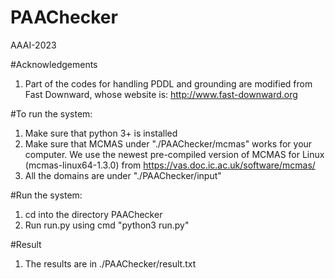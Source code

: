 # PAAChecker
AAAI-2023

#Acknowledgements

1. Part of the codes for handling PDDL and grounding are modified from Fast Downward, whose website is: <http://www.fast-downward.org>



#To run the system: 

1. Make sure that python 3+ is installed
2. Make sure that MCMAS under "./PAAChecker/mcmas" works for your computer. We use the newest pre-compiled version of MCMAS for Linux (mcmas-linux64-1.3.0) from <https://vas.doc.ic.ac.uk/software/mcmas/>
3. All the domains are under "./PAAChecker/input"

#Run the system: 

1. cd into the directory PAAChecker
2. Run run.py using cmd "python3 run.py"
  

#Result

1. The results are in ./PAAChecker/result.txt
